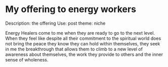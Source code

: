 # My offering to energy workers

Description: the offering
Use: post 
theme: niche

Energy Healers come to me when they are ready to go to the next level. When they feel like despite all their commitment to the spiritual world does not bring the peace they know they can hold within themselves, they seek in me the breakthrough that allows them to climb to a new level of awareness about themselves, the work they provide to others and the inner sense of wholeness.